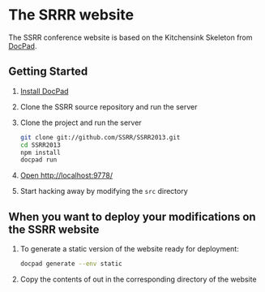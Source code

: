 # The SRRR website

The SSRR conference website is based on the Kitchensink Skeleton from [DocPad](https://github.com/bevry/docpad).

## Getting Started

1. [Install DocPad](https://github.com/bevry/docpad)

1. Clone the SSRR source repository and run the server

1. Clone the project and run the server

	``` bash
	git clone git://github.com/SSRR/SSRR2013.git
	cd SSRR2013
	npm install
	docpad run
	```

1. [Open http://localhost:9778/](http://localhost:9778/)

1. Start hacking away by modifying the `src` directory

## When you want to deploy your modifications on the SSRR website

1. To generate a static version of the website ready for deployment:

	``` bash
	docpad generate --env static
	```	

1. Copy the contents of out in the corresponding directory of the website

